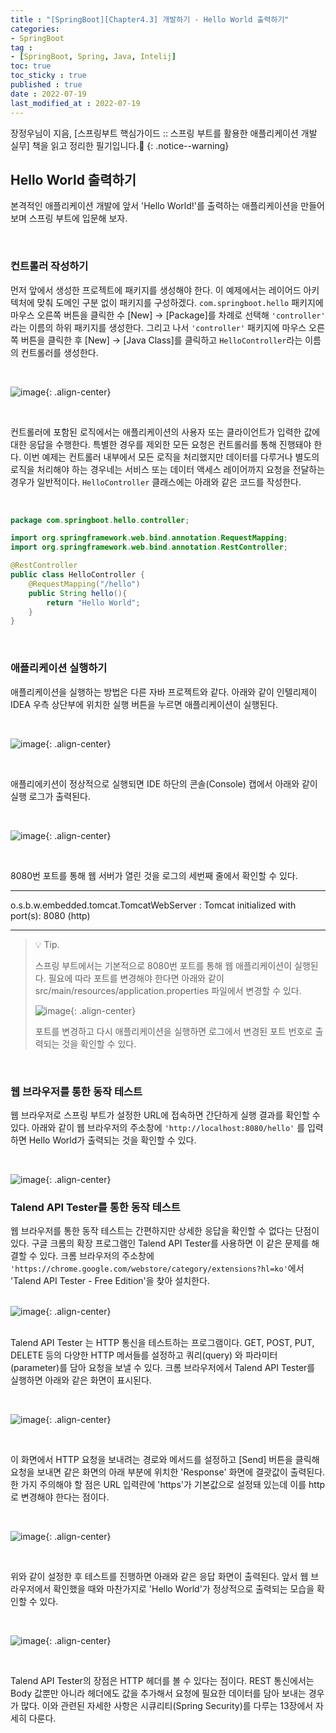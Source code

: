 ```yaml
---
title : "[SpringBoot][Chapter4.3] 개발하기 - Hello World 출력하기"
categories:
- SpringBoot
tag :
- [SpringBoot, Spring, Java, Intelij]
toc: true
toc_sticky : true
published : true
date : 2022-07-19
last_modified_at : 2022-07-19
---
```






장정우님이 지음, [스프링부트 핵심가이드 :: 스프링 부트를 활용한 애플리케이션 개발 실무] 책을 읽고 정리한 필기입니다.📢
{: .notice--warning}



## Hello World 출력하기

본격적인 애플리케이션 개발에 앞서 'Hello World!'를 출력하는 애플리케이션을 만들어 보며 스프링 부트에 입문해 보자.

<br>

### 컨트롤러 작성하기

먼저 앞에서 생성한 프로젝트에 패키지를 생성해야 한다. 이 예제에서는 레이어드 아키텍처에 맞춰 도메인 구분 없이 패키지를 구성하겠다. `com.springboot.hello` 패키지에 마우스 오른쪽 버튼을 클릭한 수 [New] → [Package]를 차례로 선택해 `'controller'` 라는 이름의 하위 패키지를 생성한다. 그리고 나서 `'controller'` 패키지에 마우스 오른쪽 버튼을 클릭한 후 [New] → [Java Class]를 클릭하고  `HelloController`라는 이름의 컨트롤러를 생성한다.

<br>

![image](https://user-images.githubusercontent.com/13410737/179554847-098dd70e-7a2d-4777-a186-e49552f01248.png){: .align-center}

<br>

컨트롤러에 포함된 로직에서는 애플리케이션의 사용자 또는 클라이언트가 입력한 값에 대한 응답을 수행한다. 특별한 경우를 제외한 모든 요청은 컨트롤러를 통해 진행돼야 한다. 이번 예제는 컨트롤러 내부에서 모든 로직을 처리했지만 데이터를 다루거나 별도의 로직을 처리해야 하는 경우네는 서비스 또는 데이터 액세스 레이어까지 요청을 전달하는 경우가 일반적이다. `HelloController` 클래스에는 아래와 같은 코드를 작성한다.

<br>

```java
package com.springboot.hello.controller;

import org.springframework.web.bind.annotation.RequestMapping;
import org.springframework.web.bind.annotation.RestController;

@RestController
public class HelloController {
    @RequestMapping("/hello")
    public String hello(){
        return "Hello World";
    }
}
```

<br>

### 애플리케이션 실행하기

애플리케이션을 실행하는 방법은 다른 자바 프로젝트와 같다. 아래와 같이 인텔리제이 IDEA 우측 상단부에 위치한 실행 버튼을 누르면 애플리케이션이 실행된다.

<br>

![image](https://user-images.githubusercontent.com/13410737/179557981-ba50361b-9141-4a77-923a-0c7935f4e652.png){: .align-center}

<br>

애플리에키션이 정상적으로 실행되면 IDE 하단의 콘솔(Console) 캡에서 아래와 같이 실행 로그가 출력된다.

<br>

![image](https://user-images.githubusercontent.com/13410737/179558256-6956d594-125d-45bc-ae3f-a29921ee7b69.png){: .align-center}

<br>

8080번 포트를 통해 웹 서버가 열린 것을 로그의 세번째 줄에서 확인할 수 있다.

------

o.s.b.w.embedded.tomcat.TomcatWebServer  : Tomcat initialized with port(s): 8080 (http)

------

> 💡 Tip.
>
> 스프링 부트에서는 기본적으로 8080번 포트를 통해 웹 애플리케이션이 실행된다. 필요에 따라 포트를 변경해야 한다면 아래와 같이 src/main/resources/application.properties 파일에서 변경할 수 있다.
>
> ![image](https://user-images.githubusercontent.com/13410737/179559007-31f2495d-3049-4deb-80f1-2278f3844dea.png){: .align-center}
>
> 포트를 변경하고 다시 애플리케이션을 실행하면 로그에서 변경된 포트 번호로 출력되는 것을 확인할 수 있다.

<br>

### 웹 브라우저를 통한 동작 테스트

웹 브라우저로 스프링 부트가 설정한 URL에 접속하면 간단하게 실행 결과를 확인할 수 있다. 아래와 같이 웹 브라우저의 주소창에 `'http://localhost:8080/hello'` 를 입력하면 Hello World가 출력되는 것을 확인할 수 있다.

<br>

![image](https://user-images.githubusercontent.com/13410737/179559637-f37e42ba-f377-4f47-a866-ddefef0be9cb.png){: .align-center}



### Talend API Tester를 통한 동작 테스트

웹 브라우저를 통한 동작 테스트는 간편하지만 상세한 응답을 확인할 수 없다는 단점이 있다. 구글 크롬의 확장 프로그램인 Talend API Tester를 사용하면 이 같은 문제를 해결할 수 있다. 크롬 브라우저의 주소창에 `'https://chrome.google.com/webstore/category/extensions?hl=ko'`에서  'Talend API Tester - Free Edition'을 찾아  설치한다.

<br>![image](https://user-images.githubusercontent.com/13410737/179560505-808fab4b-6424-4e47-b86f-3987fcf1b767.png){: .align-center}

<br>Talend API Tester 는 HTTP 통신을 테스트하는 프로그램이다. GET, POST, PUT, DELETE 등의 다양한 HTTP 메서들를 설정하고 쿼리(query) 와 파라미터(parameter)를 담아 요청을 보낼 수 있다. 크롬 브라우저에서 Talend API Tester를 실행하면 아래와 같은 화면이 표시된다.

<br>

![image](https://user-images.githubusercontent.com/13410737/179560913-eb448aae-348c-4ebf-ba74-a8e6f5fd4a77.png){: .align-center}

<br>

이 화면에서 HTTP 요청을 보내려는 경로와 메서드를 설정하고 [Send] 버튼을 클릭해 요청을 보내면 같은 화면의 아래 부분에 위치한 'Response' 화면에 결괏값이 출력된다. 한 가지 주의해야 할 점은 URL 입력란에 'https'가 기본값으로 설정돼 있는데 이를 http로 변경해야 한다는 점이다.

<br>

![image](https://user-images.githubusercontent.com/13410737/179561267-6f88fc7f-dea7-40ca-93ed-88c752c38421.png){: .align-center}

<br>

위와 같이 설정한 후 테스트를 진행하면 아래와 같은 응답 화면이 출력된다. 앞서 웹 브라우저에서 확인했을 때와 마찬가지로 'Hello World'가 정상적으로 출력되는 모습을 확인할 수 있다.

<br>

![image](https://user-images.githubusercontent.com/13410737/179562559-0720131c-4eca-4270-aa79-106dd9b42225.png){: .align-center}

<br>

Talend API Tester의 장점은 HTTP 헤더를 볼 수 있다는 점이다. REST 통신에서는 Body 값뿐만 아니라 헤더에도 값을 추가해서 요청에 필요한 데이터를 담아 보내는 경우가 많다. 이와 관련된 자세한 사항은 시큐리티(Spring Security)를 다루는 13장에서 자세히 다룬다.
